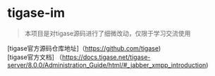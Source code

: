 # tigase-im

> 本项目是对tigase源码进行了细微改动，仅限于学习交流使用



[tigase官方源码仓库地址]（https://github.com/tigase)  
[tigase官方文档] （https://docs.tigase.net/tigase-server/8.0.0/Administration_Guide/html/#_jabber_xmpp_introduction)
